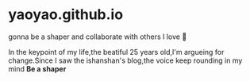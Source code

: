 # yaoyao.github.io
gonna be a shaper and collaborate with others
I love :tea: 

In the keypoint of my life,the beatiful 25 years old,I'm argueing for change.Since I saw the ishanshan's blog,the voice keep rounding in my mind **Be a shaper**
